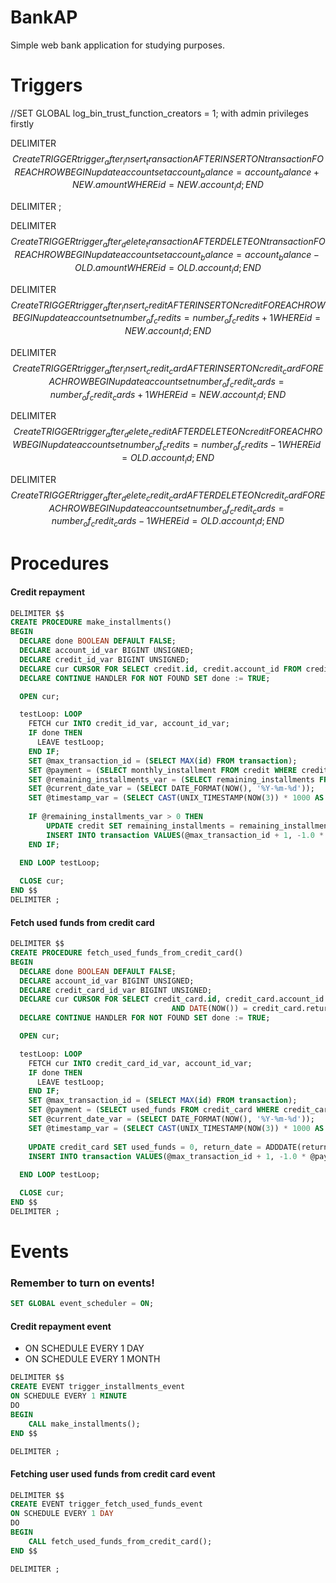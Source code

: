 # BankAP
 Simple web bank application for studying purposes.

# Triggers

//SET GLOBAL log_bin_trust_function_creators = 1; with admin privileges firstly

DELIMITER $$  
Create TRIGGER trigger_after_insert_transaction AFTER INSERT  
ON transaction  
FOR EACH ROW  
BEGIN  
update account  
set account_balance = account_balance + NEW.amount  
WHERE id = NEW.account_id;  
END$$

DELIMITER ;

DELIMITER $$  
Create TRIGGER trigger_after_delete_transaction AFTER DELETE  
ON transaction  
FOR EACH ROW  
BEGIN  
update account  
set account_balance = account_balance - OLD.amount  
WHERE id = OLD.account_id;  
END$$   

DELIMITER $$
Create TRIGGER trigger_after_insert_credit AFTER INSERT
ON credit
FOR EACH ROW
BEGIN
update account
set number_of_credits = number_of_credits + 1
WHERE id = NEW.account_id;
END$$

DELIMITER $$  
Create TRIGGER trigger_after_insert_credit_card AFTER INSERT  
ON credit_card  
FOR EACH ROW  
BEGIN  
update account  
set number_of_credit_cards = number_of_credit_cards + 1  
WHERE id = NEW.account_id;  
END$$  

DELIMITER $$  
Create TRIGGER trigger_after_delete_credit AFTER DELETE  
ON credit  
FOR EACH ROW  
BEGIN  
update account  
set number_of_credits = number_of_credits - 1  
WHERE id = OLD.account_id;  
END$$  

DELIMITER $$  
Create TRIGGER trigger_after_delete_credit_card AFTER DELETE  
ON credit_card  
FOR EACH ROW  
BEGIN  
update account  
set number_of_credit_cards = number_of_credit_cards - 1  
WHERE id = OLD.account_id;  
END$$  

# Procedures
#### Credit repayment
```sql
DELIMITER $$
CREATE PROCEDURE make_installments()
BEGIN
  DECLARE done BOOLEAN DEFAULT FALSE;
  DECLARE account_id_var BIGINT UNSIGNED;
  DECLARE credit_id_var BIGINT UNSIGNED;
  DECLARE cur CURSOR FOR SELECT credit.id, credit.account_id FROM credit JOIN submission ON credit.submission_id = submission.id WHERE submission.is_approved = TRUE;
  DECLARE CONTINUE HANDLER FOR NOT FOUND SET done := TRUE;

  OPEN cur;

  testLoop: LOOP
    FETCH cur INTO credit_id_var, account_id_var;
    IF done THEN
      LEAVE testLoop;
    END IF;
	SET @max_transaction_id = (SELECT MAX(id) FROM transaction);
	SET @payment = (SELECT monthly_installment FROM credit WHERE credit.id = credit_id_var );
	SET @remaining_installments_var = (SELECT remaining_installments FROM credit WHERE credit.id = credit_id_var);
	SET @current_date_var = (SELECT DATE_FORMAT(NOW(), '%Y-%m-%d'));
	SET @timestamp_var = (SELECT CAST(UNIX_TIMESTAMP(NOW(3)) * 1000 AS unsigned));
	
	IF @remaining_installments_var > 0 THEN
		UPDATE credit SET remaining_installments = remaining_installments - 1 WHERE credit.id = credit_id_var;
		INSERT INTO transaction VALUES(@max_transaction_id + 1, -1.0 * @payment, @current_date_var, "00000000000000000000000000", @timestamp_var, 'Spłata kredytu', account_id_var);
	END IF;
 
  END LOOP testLoop;

  CLOSE cur;
END $$
DELIMITER ;
```

#### Fetch used funds from credit card
```sql
DELIMITER $$
CREATE PROCEDURE fetch_used_funds_from_credit_card()
BEGIN
  DECLARE done BOOLEAN DEFAULT FALSE;
  DECLARE account_id_var BIGINT UNSIGNED;
  DECLARE credit_card_id_var BIGINT UNSIGNED;
  DECLARE cur CURSOR FOR SELECT credit_card.id, credit_card.account_id FROM credit_card JOIN submission ON credit_card.submission_id = submission.id WHERE submission.is_approved = TRUE
									AND DATE(NOW()) = credit_card.return_date;
  DECLARE CONTINUE HANDLER FOR NOT FOUND SET done := TRUE;

  OPEN cur;

  testLoop: LOOP
    FETCH cur INTO credit_card_id_var, account_id_var;
    IF done THEN
      LEAVE testLoop;
    END IF;
	SET @max_transaction_id = (SELECT MAX(id) FROM transaction);
	SET @payment = (SELECT used_funds FROM credit_card WHERE credit_card.id = credit_card_id_var );
	SET @current_date_var = (SELECT DATE_FORMAT(NOW(), '%Y-%m-%d'));
	SET @timestamp_var = (SELECT CAST(UNIX_TIMESTAMP(NOW(3)) * 1000 AS unsigned));
	
	UPDATE credit_card SET used_funds = 0, return_date = ADDDATE(return_date, 30) WHERE credit_card.id = credit_card_id_var;
	INSERT INTO transaction VALUES(@max_transaction_id + 1, -1.0 * @payment, @current_date_var, "00000000000000000000000000", @timestamp_var, 'Pobranie środków z karty', account_id_var);
 
  END LOOP testLoop;

  CLOSE cur;
END $$
DELIMITER ;
```

# Events
### Remember to turn on events!
```sql
SET GLOBAL event_scheduler = ON;
```

#### Credit repayment event
- ON SCHEDULE EVERY 1 DAY
- ON SCHEDULE EVERY 1 MONTH
```sql
DELIMITER $$
CREATE EVENT trigger_installments_event
ON SCHEDULE EVERY 1 MINUTE
DO 
BEGIN
	CALL make_installments();
END $$

DELIMITER ;
```

#### Fetching user used funds from credit card event
```sql
DELIMITER $$
CREATE EVENT trigger_fetch_used_funds_event
ON SCHEDULE EVERY 1 DAY
DO 
BEGIN
	CALL fetch_used_funds_from_credit_card();
END $$

DELIMITER ;	
```